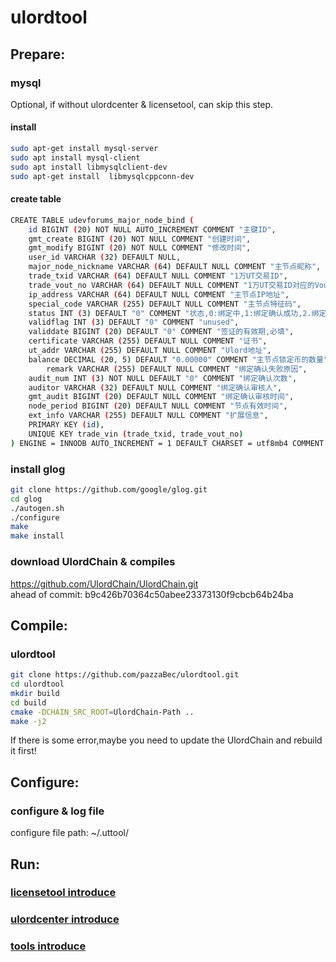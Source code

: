 # ulordtool

## Prepare:

### mysql
Optional, if without ulordcenter & licensetool, can skip this step.
#### install
```bash
sudo apt-get install mysql-server
sudo apt install mysql-client
sudo apt install libmysqlclient-dev
sudo apt-get install  libmysqlcppconn-dev
```
#### create table
```bash
CREATE TABLE udevforums_major_node_bind (
	id BIGINT (20) NOT NULL AUTO_INCREMENT COMMENT "主键ID",
	gmt_create BIGINT (20) NOT NULL COMMENT "创建时间",
	gmt_modify BIGINT (20) NOT NULL COMMENT "修改时间",
	user_id VARCHAR (32) DEFAULT NULL,
	major_node_nickname VARCHAR (64) DEFAULT NULL COMMENT "主节点昵称",
	trade_txid VARCHAR (64) DEFAULT NULL COMMENT "1万UT交易ID",
	trade_vout_no VARCHAR (64) DEFAULT NULL COMMENT "1万UT交易ID对应的Vout序号",
	ip_address VARCHAR (64) DEFAULT NULL COMMENT "主节点IP地址",
	special_code VARCHAR (255) DEFAULT NULL COMMENT "主节点特征码",
	status INT (3) DEFAULT "0" COMMENT "状态,0:绑定中,1:绑定确认成功,2.绑定确认失败",
	validflag INT (3) DEFAULT "0" COMMENT "unused",
	validdate BIGINT (20) DEFAULT "0" COMMENT "签证的有效期,必填",
	certificate VARCHAR (255) DEFAULT NULL COMMENT "证书",
	ut_addr VARCHAR (255) DEFAULT NULL COMMENT "Ulord地址",
	balance DECIMAL (20, 5) DEFAULT "0.00000" COMMENT "主节点锁定币的数量",
        remark VARCHAR (255) DEFAULT NULL COMMENT "绑定确认失败原因",
	audit_num INT (3) NOT NULL DEFAULT "0" COMMENT "绑定确认次数",
	auditor VARCHAR (32) DEFAULT NULL COMMENT "绑定确认审核人",
	gmt_audit BIGINT (20) DEFAULT NULL COMMENT "绑定确认审核时间",
	node_period BIGINT (20) DEFAULT NULL COMMENT "节点有效时间",
	ext_info VARCHAR (255) DEFAULT NULL COMMENT "扩展信息",
	PRIMARY KEY (id),
	UNIQUE KEY trade_vin (trade_txid, trade_vout_no)
) ENGINE = INNODB AUTO_INCREMENT = 1 DEFAULT CHARSET = utf8mb4 COMMENT = "主节点绑定表";
```

### install glog
```bash
git clone https://github.com/google/glog.git
cd glog
./autogen.sh
./configure
make
make install
```

### download UlordChain & compiles
https://github.com/UlordChain/UlordChain.git  
ahead of commit: b9c426b70364c50abee23373130f9cbcb64b24ba
## Compile:

### ulordtool
```bash
git clone https://github.com/pazzaBec/ulordtool.git
cd ulordtool
mkdir build
cd build
cmake -DCHAIN_SRC_ROOT=UlordChain-Path ..
make -j2
```
If there is some error,maybe you need to update the UlordChain and rebuild it first!
## Configure:

### configure & log file
configure file path: ~/.uttool/

## Run:
### [licensetool introduce](./licensetool/README.md)
### [ulordcenter introduce](./ulordcenter/README.md)
### [tools introduce](./tools/README.md)
